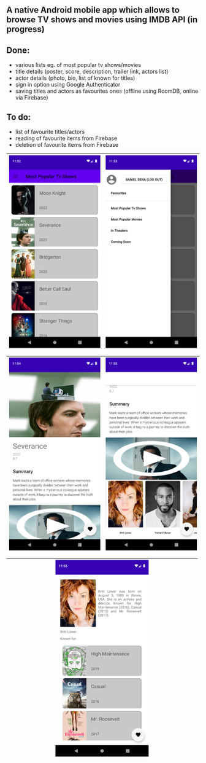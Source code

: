 ## A native Android mobile app which allows to browse TV shows and movies using IMDB API (in progress)

## Done:
 - various lists eg. of most popular tv shows/movies
 - title details (poster, score, description, trailer link, actors list)
 - actor details (photo, bio, list of known for titles)
 - sign in option using Google Authenticator
 - saving titles and actors as favourites ones (offline using RoomDB, online via Firebase)

## To do:
- list of favourite titles/actors
- reading of favourite items from Firebase 
- deletion of favourite items from Firebase 


|<img src="screenshots/home_screen.png" alt="drawing" width="100%"/>|<img src="screenshots/nav_drawer.png" alt="drawing" width="100%"/>|
|--|--|

|<img src="screenshots/title_screen_1.png" alt="drawing" width="100%"/>|<img src="screenshots/title_screen_2.png" alt="drawing" width="100%"/>|
|--|--|


|<center><img src="screenshots/actor_screen.png" alt="drawing" width="50%"/></Center>|
|--|